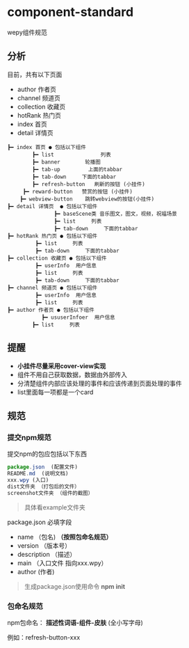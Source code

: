 # component-standard
wepy组件规范


## 分析
目前，共有以下页面

* author 作者页
* channel 频道页
* collection 收藏页
* hotRank 热门页
* index 首页
* detail 详情页


```
┣━ index 首页 ● 包括以下组件             
        ┣━ list               列表
        ┣━ banner        轮播图           
        ┣━ tab-up         上面的tabbar          
        ┣━ tab-down     下面的tabbar      
        ┣━ refresh-button   刷新的按钮 (小挂件)
	 ┣━ reward-button   赞赏的按钮 (小挂件)
 	┣━ webview-button    跳转webview的按钮(小挂件) 
┣━ detail 详情页  ● 包括以下组件 
               ┣━ baseScene类 音乐图文，图文，视频，祝福场景  
               ┣━ list     列表            
               ┣━ tab-down     下面的tabbar                        
┣━ hotRank 热门页 ● 包括以下组件 
         ┣━ list     列表     
         ┣━ tab-down     下面的tabbar      
┣━ collection 收藏页 ● 包括以下组件 
         ┣━ userInfo  用户信息            
         ┣━ list     列表          
         ┣━ tab-down     下面的tabbar            
┣━ channel 频道页 ● 包括以下组件 	
		 ┣━ userInfo  用户信息  
		 ┣━ list     列表     
┣━ author 作者页 ● 包括以下组件 	
           ┣━ ususerInfoer  用户信息 
	    ┣━ list     列表     
```





## 提醒

* **小挂件尽量采用cover-view实现**
* 组件不用自己获取数据，数据由外部传入
* 分清楚组件内部应该处理的事件和应该传递到页面处理的事件
* list里面每一项都是一个card



## 规范

### 提交npm规范

提交npm的包应包括以下东西
```javascript
package.json  (配置文件)
README.md  (说明文档)
xxx.wpy (入口)
dist文件夹 （打包后的文件）
screenshot文件夹 （组件的截图）
```



> 具体看example文件夹



package.json 必填字段
* name （包名) **（按照包命名规范）**
* version （版本号）
* description （描述）
* main （入口文件 指向xxx.wpy）
* author (作者)

>生成package.json使用命令   **npm init**



### 包命名规范
npm包命名： **描述性词语-组件-皮肤**   (全小写字母)

例如：refresh-button-xxx

